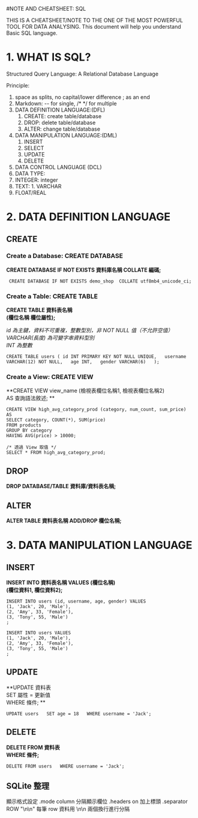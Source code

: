 #NOTE AND CHEATSHEET: SQL

THIS IS A CHEATSHEET/NOTE TO THE ONE OF THE MOST POWERFUL TOOL FOR DATA ANALYSING. This document will help you understand Basic SQL language.

# 1. WHAT IS SQL?

Structured Query Language: A Relational Database Language

Principle:
1. space as splits, no capital/lower difference ; as an end
2. Markdown: -- for single, /* */ for multiple 
3. DATA DEFINITION LANGUAGE:(DFL)
    1. CREATE: create table/database
    2. DROP: delete table/database
    3. ALTER: change table/database
5. DATA MANIPULATION LANGUAGE:(DML)
    1. INSERT
    2. SELECT
    3. UPDATE
    4. DELETE
7. DATA CONTROL LANGUAGE (DCL)
8. DATA TYPE:
  1. INTEGER: integer
  2. TEXT:
    1. VARCHAR
  4. FLOAT/REAL

# 2. DATA DEFINITION LANGUAGE
## CREATE
### Create a Database: CREATE DATABASE

**CREATE DATABASE IF NOT EXISTS 資料庫名稱 
COLLATE 編碼;**

` CREATE DATABASE IF NOT EXISTS demo_shop 
  COLLATE utf8mb4_unicode_ci;`


### Create a Table: CREATE TABLE

**CREATE TABLE 資料表名稱   
(欄位名稱 欄位屬性);**

*id 為主鍵，資料不可重複，整數型別，非 NOT NULL 值（不允許空值）  
VARCHAR(長度) 為可變字串資料型別  
INT 為整數*

`CREATE TABLE users (
    id INT PRIMARY KEY NOT NULL UNIQUE,  
    username VARCHAR(12) NOT NULL,  
    age INT,  
    gender VARCHAR(6)  
);`

### Create a View: CREATE VIEW

**CREATE VIEW view_name (檢視表欄位名稱1, 檢視表欄位名稱2)  
AS 查詢語法敘述; **


```/* 創建 View 檢視表 */
CREATE VIEW high_avg_category_prod (category, num_count, sum_price)
AS
SELECT category, COUNT(*), SUM(price)
FROM products
GROUP BY category
HAVING AVG(price) > 10000;

/* 透過 View 取值 */
SELECT * FROM high_avg_category_prod;
```

## DROP
**DROP DATABASE/TABLE 資料庫/資料表名稱;**

## ALTER
**ALTER TABLE 資料表名稱 ADD/DROP 欄位名稱;**

# 3. DATA MANIPULATION LANGUAGE

## INSERT

**INSERT INTO 資料表名稱 VALUES (欄位名稱)  
(欄位資料1, 欄位資料2);**

`INSERT INTO users (id, username, age, gender) VALUES`   
   `(1, 'Jack', 20, 'Male'),`  
   `(2, 'Amy', 33, 'Female'),`  
   `(3, 'Tony', 55, 'Male')`  
`;`

`INSERT INTO users VALUES`   
    `(1, 'Jack', 20, 'Male'),`  
    `(2, 'Amy', 33, 'Female'),`  
    `(3, 'Tony', 55, 'Male')`    
`;`

## UPDATE

**UPDATE 資料表  
SET 屬性 = 更新值  
WHERE 條件;  **

`UPDATE users  
SET age = 18  
WHERE username = 'Jack';`

## DELETE

**DELETE FROM 資料表  
WHERE 條件;**

`DELETE FROM users  
WHERE username = 'Jack';`

## SQLite 整理

 顯示格式設定
.mode column 分隔顯示欄位
.headers on 加上標頭
.separator ROW "\n\n" 每筆 row 資料用 \n\n 兩個換行進行分隔

